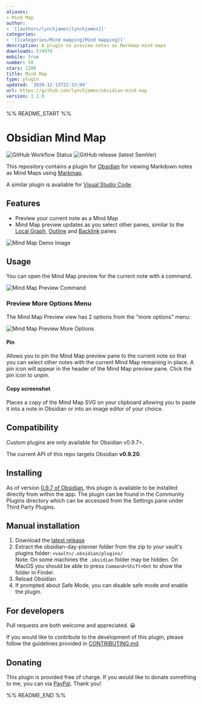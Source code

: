 ```yaml
---
aliases:
- Mind Map
author:
- '[[authors/lynchjames|lynchjames]]'
categories:
- '[[categories/Mind mapping|Mind mapping]]'
description: A plugin to preview notes as Markmap mind maps
downloads: 574979
mobile: true
number: 50
stars: 1200
title: Mind Map
type: plugin
updated: '2020-12-13T22:33:04'
url: https://github.com/lynchjames/obsidian-mind-map
version: 1.1.0
---
```


%% README_START %%

# Obsidian Mind Map

![GitHub Workflow Status](https://img.shields.io/github/workflow/status/lynchjames/obsidian-mind-map/Release%20Build?logo=github&style=for-the-badge) ![GitHub release (latest SemVer)](https://img.shields.io/github/v/release/lynchjames/obsidian-mind-map?style=for-the-badge&sort=semver)


This repository contains a plugin for [Obsidian](https://obsidian.md/) for viewing Markdown notes as Mind Maps using [Markmap](https://markmap.js.org/). 

A similar plugin is available for [Visual Studio Code](https://marketplace.visualstudio.com/items?itemName=gera2ld.markmap-vscode).
    
## Features

- Preview your current note as a Mind Map
- Mind Map preview updates as you select other panes, similar to the [Local Graph](https://forum.obsidian.md/t/how-to-open-a-local-graph-view-pane-on-the-right-sidebar/7190), [Outline](https://publish.obsidian.md/help/Plugins/Outline) and [Backlink](https://publish.obsidian.md/help/Plugins/Backlinks) panes

![Mind Map Demo Image](https://raw.githubusercontent.com/lynchjames/obsidian-mind-map/main/images/mind-map-demo.png)

## Usage

You can open the Mind Map preview for the current note with a command.

![Mind Map Preview Command](https://raw.githubusercontent.com/lynchjames/obsidian-mind-map/main/images/mind-map-preview-command.png)


### Preview More Options Menu

The Mind Map Preview view has 2 options from the "more options" menu:

![Mind Map Preview More Options](https://raw.githubusercontent.com/lynchjames/obsidian-mind-map/main/images/mind-map-view-more-options.png)

#### Pin

Allows you to pin the Mind Map preview pane to the current note so that you can select other notes with the current Mind Map remaining in place. A pin icon will appear in the header of the Mind Map preview pane. Click the pin icon to unpin.

#### Copy screenshot

Places a copy of the Mind Map SVG on your clipboard allowing you to paste it into a note in Obsidian or into an image editor of your choice.

## Compatibility

Custom plugins are only available for Obsidian v0.9.7+.

The current API of this repo targets Obsidian **v0.9.20**. 

## Installing

As of version [0.9.7 of Obsidian](https://forum.obsidian.md/t/obsidian-release-v0-9-7-insider-build/7628), this plugin is available to be installed directly from within the app. The plugin can be found in the Community Plugins directory which can be accessed from the Settings pane under Third Party Plugins.

## Manual installation

1. Download the [latest release](https://github.com/lynchjames/obsidian-mind-map/releases/latest)
1. Extract the obsidian-day-planner folder from the zip to your vault's plugins folder: `<vault>/.obsidian/plugins/`  
Note: On some machines the `.obsidian` folder may be hidden. On MacOS you should be able to press `Command+Shift+Dot` to show the folder in Finder.
1. Reload Obsidian
1. If prompted about Safe Mode, you can disable safe mode and enable the plugin.

## For developers
Pull requests are both welcome and appreciated. 😀

If you would like to contribute to the development of this plugin, please follow the guidelines provided in [CONTRIBUTING.md](CONTRIBUTING.md).

## Donating

This plugin is provided free of charge. If you would like to donate something to me, you can via [PayPal](https://paypal.me/lynchjames2020). Thank you!


%% README_END %%
